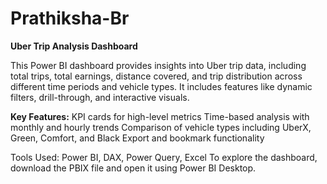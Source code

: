 # Prathiksha-Br
**Uber Trip Analysis Dashboard**

This Power BI dashboard provides insights into Uber trip data, including total trips, total earnings, distance covered, and trip distribution across different time periods and vehicle types. It includes features like dynamic filters, drill-through, and interactive visuals.

**Key Features:**
KPI cards for high-level metrics
Time-based analysis with monthly and hourly trends
Comparison of vehicle types including UberX, Green, Comfort, and Black
Export and bookmark functionality

Tools Used:
Power BI, DAX, Power Query, Excel
To explore the dashboard, download the PBIX file and open it using Power BI Desktop.
